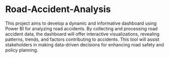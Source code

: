 # Road-Accident-Analysis
This project aims to develop a dynamic and informative dashboard using Power BI for analyzing road accidents. By collecting and processing road accident data, the dashboard will offer interactive visualizations, revealing patterns, trends, and factors contributing to accidents. This tool will assist stakeholders in making data-driven decisions for enhancing road safety and policy planning.
